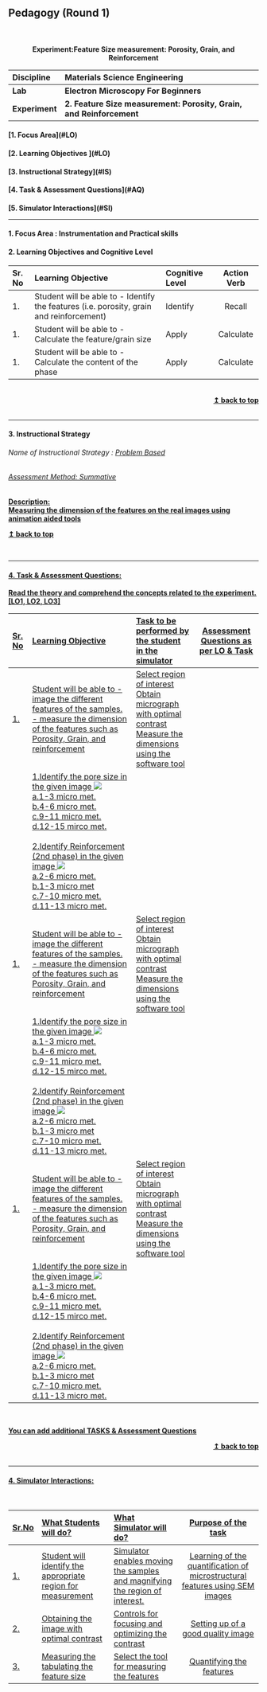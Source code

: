 ## Pedagogy (Round 1)
<p align="center">
<br>
<br>
<b>Experiment:Feature Size measurement: Porosity, Grain, and Reinforcement <a name="top"></a> <br>
</p>

<b>Discipline | <b>Materials Science Engineering
:--|:--|
<b> Lab | <b> Electron Microscopy For Beginners
<b> Experiment|     <b> 2. Feature Size measurement: Porosity, Grain, and Reinforcement


<h4> [1. Focus Area](#LO)
<h4> [2. Learning Objectives ](#LO)
<h4> [3. Instructional Strategy](#IS)
<h4> [4. Task & Assessment Questions](#AQ)
<h4> [5. Simulator Interactions](#SI)
<hr>

<a name="LO"></a>
#### 1. Focus Area : Instrumentation and Practical skills

#### 2. Learning Objectives and Cognitive Level


Sr. No |	Learning Objective	| Cognitive Level | Action Verb
:--|:--|:--|:-:
1.| Student will be able to -   Identify the features (i.e. porosity, grain and reinforcement) | Identify | Recall
1.| Student will be able to - 	Calculate the feature/grain size | Apply | Calculate
1.| Student will be able to -   Calculate the content of the phase | Apply | Calculate



<br/>
<div align="right">
    <b><a href="#top">↥ back to top</a></b>
</div>
<br/>
<hr>

<a name="IS"></a>
#### 3. Instructional Strategy
###### Name of Instructional Strategy  :    <u> Problem Based
###### Assessment Method: Summative

<u> <b>Description: </b> 
<br>
 Measuring the dimension of the features on the real images using animation aided tools

 <b><a href="#top">↥ back to top</a></b>
</div>
<br/>
<hr>

<a name="AQ"></a>
#### 4. Task & Assessment Questions:

Read the theory and comprehend the concepts related to the experiment. [LO1, LO2, LO3]
<br>

Sr. No |	Learning Objective	| Task to be performed by <br> the student  in the simulator | Assessment Questions as per LO & Task
:--|:--|:--|:-:
1.|  Student will be able to - image the different features of the samples. - measure the dimension of the features such as Porosity, Grain, and reinforcement |Select region of interest<br>Obtain micrograph with optimal contrast<br>Measure the dimensions using the software tool
|| 1.Identify the pore size in the given image <img src="pedagogy/images/se.png"><br>a.1-3 micro met.<br>b.4-6 micro met.<br>c.9-11 micro met.<br>d.12-15 mirco met.<br><br>2.Identify Reinforcement (2nd phase) in the given image <img src="pedagogy/images/bse.png"><br>a.2-6 micro met.<br>b.1-3 micro met<br>c.7-10 micro met.<br>d.11-13 micro met.
1.|  Student will be able to - image the different features of the samples. - measure the dimension of the features such as Porosity, Grain, and reinforcement |Select region of interest<br>Obtain micrograph with optimal contrast<br>Measure the dimensions using the software tool
|| 1.Identify the pore size in the given image <img src="pedagogy/images/se.png"><br>a.1-3 micro met.<br>b.4-6 micro met.<br>c.9-11 micro met.<br>d.12-15 mirco met.<br><br>2.Identify Reinforcement (2nd phase) in the given image <img src="pedagogy/images/bse.png"><br>a.2-6 micro met.<br>b.1-3 micro met<br>c.7-10 micro met.<br>d.11-13 micro met.
1.|  Student will be able to - image the different features of the samples. - measure the dimension of the features such as Porosity, Grain, and reinforcement |Select region of interest<br>Obtain micrograph with optimal contrast<br>Measure the dimensions using the software tool
|| 1.Identify the pore size in the given image <img src="pedagogy/images/se.png"><br>a.1-3 micro met.<br>b.4-6 micro met.<br>c.9-11 micro met.<br>d.12-15 mirco met.<br><br>2.Identify Reinforcement (2nd phase) in the given image <img src="pedagogy/images/bse.png"><br>a.2-6 micro met.<br>b.1-3 micro met<br>c.7-10 micro met.<br>d.11-13 micro met.





 <br>

 <u> You can add additional TASKS & Assessment Questions <u>
<br/>
<div align="right">
    <b><a href="#top">↥ back to top</a></b>
</div>
<br/>
<hr>

<a name="SI"></a>

#### 4. Simulator Interactions:
<br>

Sr.No | What Students will do? |	What Simulator will do?	| Purpose of the task
:--|:--|:--|:--:
1.| Student will identify the appropriate region for measurement | Simulator enables moving the samples and magnifying the region of interest.  | Learning of the quantification of microstructural features using SEM images
2.| Obtaining the image with optimal contrast | Controls for focusing and optimizing the contrast  | Setting up of a good quality image
3.| Measuring the tabulating the feature size | Select the tool for measuring the features | Quantifying the features
